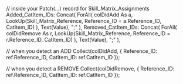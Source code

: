 // inside your Patch(...) record for Skill_Matrix_Assignments
Added_CatItem_IDs:
    Concat(
        ForAll(
            colDidAdd As a,
            LookUp(Skill_Matrix_Reference, Reference_ID = a.Reference_ID, CatItem_ID)
        ),
        Text(Value),
        ";"
    ),
Removed_CatItem_IDs:
    Concat(
        ForAll(
            colDidRemove As r,
            LookUp(Skill_Matrix_Reference, Reference_ID = r.Reference_ID, CatItem_ID)
        ),
        Text(Value),
        ";"
    ),


// when you detect an ADD
Collect(colDidAdd, { Reference_ID: ref.Reference_ID, CatItem_ID: ref.CatItem_ID });

// when you detect a REMOVE
Collect(colDidRemove, { Reference_ID: ref.Reference_ID, CatItem_ID: ref.CatItem_ID });
